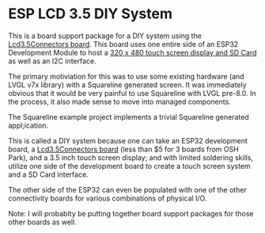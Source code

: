 # ESP LCD 3.5 DIY System

This is a board support package for a DIY system using the [Lcd3.5Connectors board](https://github.com/jacobvc/ESP32-Hardware-Boards/tree/main/Lcd3.5Connectors). This board uses one entire side of an ESP32 Development Module to host a [320 x 480 touch screen display and SD Card](http://www.lcdwiki.com/3.5inch_SPI_Module_ILI9488_SKU:MSP3520) as well as an I2C interface.

The primary motiviation for this was to use some existing hardware (and LVGL v7x library) with a Squareline generated screen. It was immediately obvious that it would be very painful to use Squareline with LVGL pre-8.0. In the process, it also made sense to move into managed components.

The Squareline example project implements a trivial Squareline generated appl;ication.

This is called a DIY system because one can take an ESP32 development board, a [Lcd3.5Connectors board](https://github.com/jacobvc/ESP32-Hardware-Boards/tree/main/Lcd3.5Connectors) (less than $5 for 3 boards from OSH Park), and a 3.5 inch touch screen display; and with limited soldering skills, utilize one side of the development board to create a touch screen system and a SD Card interface.

The other side of the ESP32 can even be populated with one of the other connectivity boards for various combinations of physical I/O.

Note: I will probablty be putting together board support packages for those other boards as well.


